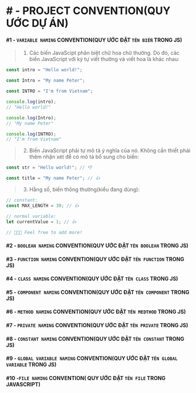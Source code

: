 # # - PROJECT CONVENTION(QUY ƯỚC DỰ ÁN)

#### #1 - `VARIABLE NAMING` CONVENTION(QUY ƯỚC ĐẶT `TÊN BIẾN` TRONG JS)

> 1. Các biến JavaScipt phân biệt chữ hoa chữ thường. Do đó, các biến JavaScript với ký tự viết thường và viết hoa là khác nhau:

```js
const intro = "Hello world!";

const Intro = "My name Peter";

const INTRO = "I'm from Vietnam";

console.log(intro);
// "Hello world!"

console.log(Intro);
// "My name Peter"

console.log(INTRO);
// "I'm from Vietnam"
```

> 2. Biến JavaScript phải tự mô tả ý nghĩa của nó. Không cần thiết phải thêm nhận xét để có mô tả bổ sung cho biến:

```js
const str = "Hello world!"; // 👎

const title = "My name Peter"; // 👍
```

> 3. Hằng số, biến thông thường(kiểu đang dùng):

```js
// constant:
const MAX_LENGTH = 30; // 👍

// normal variable:
let currentValue = 1; // 👍

// 👨🏻‍💻 Feel free to add more!
```

#### #2 - `BOOLEAN NAMING` CONVENTION(QUY ƯỚC ĐẶT `TÊN BOOLEAN` TRONG JS)

#### #3 - `FUNCTION NAMING` CONVENTION(QUY ƯỚC ĐẶT `TÊN FUNCTION` TRONG JS)

#### #4 - `CLASS NAMING` CONVENTION(QUY ƯỚC ĐẶT `TÊN CLASS` TRONG JS)

#### #5 - `COMPONENT NAMING` CONVENTION(QUY ƯỚC ĐẶT `TÊN COMPONENT` TRONG JS)

#### #6 - `METHOD NAMING` CONVENTION(QUY ƯỚC ĐẶT `TÊN MEDTHOD` TRONG JS)

#### #7 - `PRIVATE NAMING` CONVENTION(QUY ƯỚC ĐẶT `TÊN PRIVATE` TRONG JS)

#### #8 - `CONSTANT NAMING` CONVENTION(QUY ƯỚC ĐẶT `TÊN CONSTANT` TRONG JS)

#### #9 - `GLOBAL VARIABLE NAMING` CONVENTION(QUY ƯỚC ĐẶT `TÊN GLOBAL VARIABLE` TRONG JS)

#### #10 -`FILE NAMING` CONVENTION( QUY ƯỚC ĐẶT `TÊN FILE` TRONG JAVASCRIPT)

